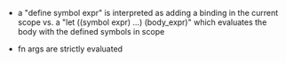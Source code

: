  * a "define symbol expr" is interpreted as adding a binding in the current scope
   vs. a "let ((symbol expr) ...) (body_expr)" which evaluates the body with the defined symbols in scope
   
 * fn args are strictly evaluated
 
 
 